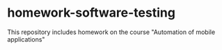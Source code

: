 # homework-software-testing
This repository includes homework on the course "Automation of mobile applications"
